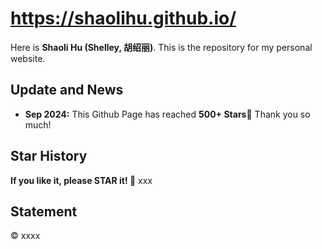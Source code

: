 # https://shaolihu.github.io/


Here is **Shaoli Hu (Shelley, 胡绍丽)**. This is the repository for my personal website.

## Update and News

- **Sep 2024:** This Github Page has reached **500+ Stars**🌟 Thank you so much!


## Star History

**If you like it, please STAR it! 🥰**
xxx

## Statement

© xxxx